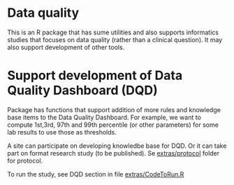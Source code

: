 # Data quality

This is an R package that has sume utilities and also supports  informatics studies that focuses on data quality (rather than a clinical question). It may also support development of other tools.


# Support development of Data Quality Dashboard (DQD)

Package has functions that support addition of more rules and knowledge base items to the Data Quality Dashboard. For example, we want to compute 1st,3rd,  97th and 99th percentile (or other parameters) for some lab results to use those as thresholds.

A site can participate on developing knowledbe base for DQD. Or it can take part on format research study (to be published). Se [extras/protocol](extras/protocol) folder for protocol. 

To run the study, see DQD section in file [extras/CodeToRun.R](extras/CodeToRun.R)


